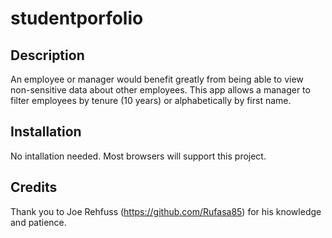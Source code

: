 
# studentporfolio

## Description 

An employee or manager would benefit greatly from being able to view non-sensitive data about other employees. This app allows a manager to filter employees by tenure (10 years) or alphabetically by first name.

## Installation

No intallation needed. Most browsers will support this project. 


## Credits

Thank you to Joe Rehfuss (https://github.com/Rufasa85) for his knowledge and patience. 



